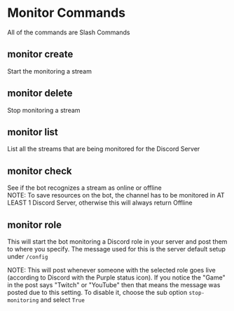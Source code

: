 # Monitor Commands

All of the commands are Slash Commands&#x20;

## monitor create

Start the monitoring a stream

## monitor delete

Stop monitoring a stream

## monitor list

List all the streams that are being monitored for the Discord Server

## monitor check

See if the bot recognizes a stream as online or offline\
NOTE: To save resources on the bot, the channel has to be monitored in AT LEAST 1 Discord Server, otherwise this will always return Offline

## monitor role

This will start the bot monitoring a Discord role in your server and post them to where you specify. The message used for this is the server default setup under `/config`

NOTE: This will post whenever someone with the selected role goes live (according to Discord with the Purple status icon). If you notice the "Game" in the post says "Twitch" or "YouTube" then that means the message was posted due to this setting. To disable it, choose the sub option `stop-monitoring` and select `True`
